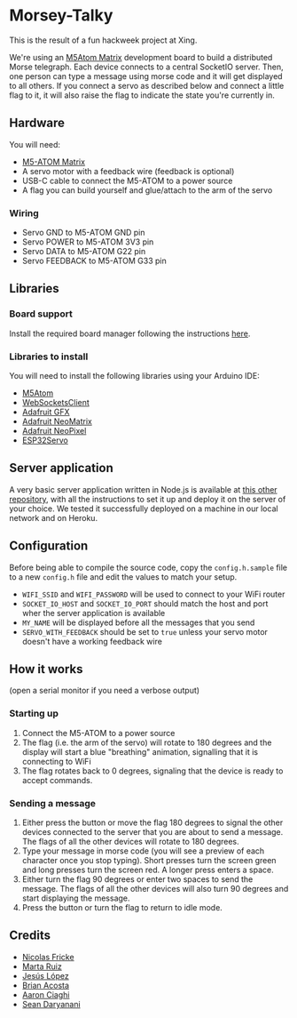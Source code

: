 # Morsey-Talky

This is the result of a fun hackweek project at Xing.

We're using an [M5Atom Matrix](https://shop.m5stack.com/collections/m5-atom/products/atom-matrix-esp32-development-kit) development board to build a distributed Morse telegraph.
Each device connects to a central SocketIO server.
Then, one person can type a message using morse code and it will get displayed to all others.
If you connect a servo as described below and connect a little flag to it, it will also raise the flag to indicate the state you're currently in.

## Hardware

You will need:

* [M5-ATOM Matrix](https://shop.m5stack.com/collections/m5-atom/products/atom-matrix-esp32-development-kit)
* A servo motor with a feedback wire (feedback is optional)
* USB-C cable to connect the M5-ATOM to a power source
* A flag you can build yourself and glue/attach to the arm of the servo

### Wiring

* Servo GND to M5-ATOM GND pin
* Servo POWER to M5-ATOM 3V3 pin
* Servo DATA to M5-ATOM G22 pin
* Servo FEEDBACK to M5-ATOM G33 pin

## Libraries

### Board support

Install the required board manager following the instructions [here](https://docs.m5stack.com/en/arduino/arduino_development).

### Libraries to install

You will need to install the following libraries using your Arduino IDE:

* [M5Atom](https://github.com/m5stack/M5Atom)
* [WebSocketsClient](https://www.arduino.cc/reference/en/libraries/websockets/)
* [Adafruit GFX](https://github.com/adafruit/Adafruit-GFX-Library)
* [Adafruit NeoMatrix](https://github.com/adafruit/Adafruit_NeoMatrix)
* [Adafruit NeoPixel](https://github.com/adafruit/Adafruit_NeoPixel)
* [ESP32Servo](https://www.arduino.cc/reference/en/libraries/esp32servo/)

## Server application

A very basic server application written in Node.js is available at [this other repository](https://github.com/Marta83/socketio_server), with all the instructions to set it up and deploy it on the server of your choice. We tested it successfully deployed on a machine in our local network and on Heroku.

## Configuration

Before being able to compile the source code, copy the `config.h.sample` file to a new `config.h` file and edit the values to match your setup.

* `WIFI_SSID` and `WIFI_PASSWORD` will be used to connect to your WiFi router
* `SOCKET_IO_HOST` and `SOCKET_IO_PORT` should match the host and port wher the server application is available
* `MY_NAME` will be displayed before all the messages that you send
* `SERVO_WITH_FEEDBACK` should be set to `true` unless your servo motor doesn't have a working feedback wire

## How it works

(open a serial monitor if you need a verbose output)

### Starting up

1. Connect the M5-ATOM to a power source
2. The flag (i.e. the arm of the servo) will rotate to 180 degrees and the display will start a blue "breathing" animation, signalling that it is connecting to WiFi
3. The flag rotates back to 0 degrees, signaling that the device is ready to accept commands.

### Sending a message

1. Either press the button or move the flag 180 degrees to signal the other devices connected to the server that you are about to send a message. The flags of all the other devices will rotate to 180 degrees.
2. Type your message in morse code (you will see a preview of each character once you stop typing). Short presses turn the screen green and long presses turn the screen red. A longer press enters a space.
3. Either turn the flag 90 degrees or enter two spaces to send the message. The flags of all the other devices will also turn 90 degrees and start displaying the message.
4. Press the button or turn the flag to return to idle mode.

## Credits
- [Nicolas Fricke](https://github.com/nicolas-fricke)
- [Marta Ruiz](https://github.com/Marta83)
- [Jesús López](https://github.com/jesuslopezxing)
- [Brian Acosta](https://github.com/briandorian)
- [Aaron Ciaghi](https://github.com/aaronsama)
- [Sean Daryanani](https://github.com/seand52)

